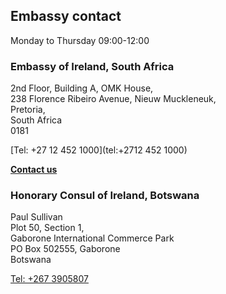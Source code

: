 ## Embassy contact

Monday to Thursday 09:00-12:00

### Embassy of Ireland, South Africa

2nd Floor, Building A, OMK House,   
238 Florence Ribeiro Avenue, Nieuw Muckleneuk,   
Pretoria,   
South Africa   
0181

[Tel: +27 12 452 1000](tel:+2712 452 1000)

[**Contact us**](/en/southafrica/pretoria/contact/)

### Honorary Consul of Ireland, Botswana

Paul Sullivan   
Plot 50, Section 1,   
Gaborone International Commerce Park   
PO Box 502555, Gaborone   
Botswana

[Tel: +267 3905807](tel:+2673905807)